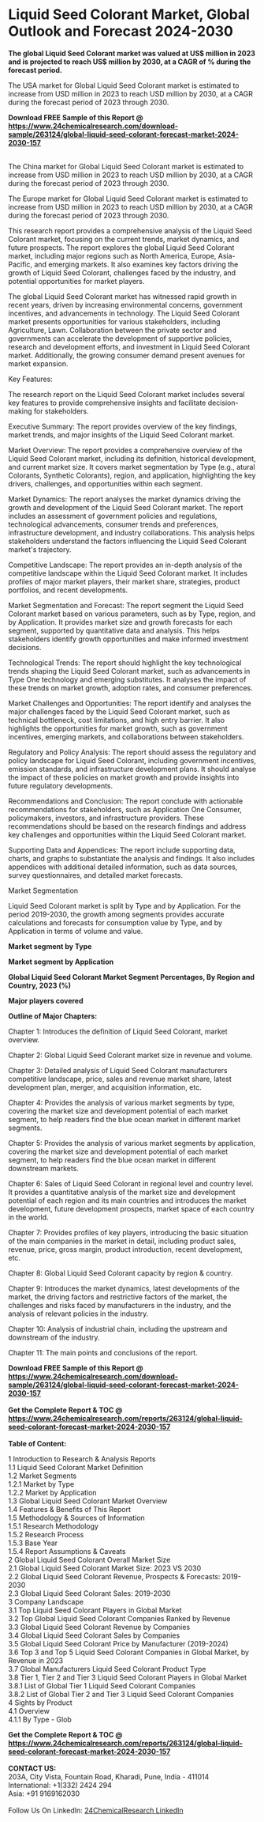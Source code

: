 <h1>Liquid Seed Colorant Market, Global Outlook and Forecast 2024-2030</h1><p><strong>The global Liquid Seed Colorant market was valued at US$ million in 2023 and is projected to reach US$ million by 2030, at a CAGR of % during the forecast period.</strong></p><p>
</p><p>The USA market for Global Liquid Seed Colorant market is estimated to increase from USD million in 2023 to reach USD million by 2030, at a CAGR during the forecast period of 2023 through 2030.</p><div><b>Download FREE Sample of this Report @ 
            <a href="https://www.24chemicalresearch.com/download-sample/263124/global-liquid-seed-colorant-forecast-market-2024-2030-157">
            https://www.24chemicalresearch.com/download-sample/263124/global-liquid-seed-colorant-forecast-market-2024-2030-157</a></b></div><br><p>
</p><p>The China market for Global Liquid Seed Colorant market is estimated to increase from USD million in 2023 to reach USD million by 2030, at a CAGR during the forecast period of 2023 through 2030.</p><p>
</p><p>The Europe market for Global Liquid Seed Colorant market is estimated to increase from USD million in 2023 to reach USD million by 2030, at a CAGR during the forecast period of 2023 through 2030.</p><p>
</p><p>This research report provides a comprehensive analysis of the Liquid Seed Colorant market, focusing on the current trends, market dynamics, and future prospects. The report explores the global Liquid Seed Colorant market, including major regions such as North America, Europe, Asia-Pacific, and emerging markets. It also examines key factors driving the growth of Liquid Seed Colorant, challenges faced by the industry, and potential opportunities for market players.</p><p>
The global Liquid Seed Colorant market has witnessed rapid growth in recent years, driven by increasing environmental concerns, government incentives, and advancements in technology. The Liquid Seed Colorant market presents opportunities for various stakeholders, including Agriculture, Lawn. Collaboration between the private sector and governments can accelerate the development of supportive policies, research and development efforts, and investment in Liquid Seed Colorant market. Additionally, the growing consumer demand present avenues for market expansion.</p><p>
Key Features:</p><p>
The research report on the Liquid Seed Colorant market includes several key features to provide comprehensive insights and facilitate decision-making for stakeholders.</p><p>
Executive Summary: The report provides overview of the key findings, market trends, and major insights of the Liquid Seed Colorant market.</p><p>
Market Overview: The report provides a comprehensive overview of the Liquid Seed Colorant market, including its definition, historical development, and current market size. It covers market segmentation by Type (e.g., atural Colorants, Synthetic Colorants), region, and application, highlighting the key drivers, challenges, and opportunities within each segment.</p><p>
Market Dynamics: The report analyses the market dynamics driving the growth and development of the Liquid Seed Colorant market. The report includes an assessment of government policies and regulations, technological advancements, consumer trends and preferences, infrastructure development, and industry collaborations. This analysis helps stakeholders understand the factors influencing the Liquid Seed Colorant market's trajectory.</p><p>
Competitive Landscape: The report provides an in-depth analysis of the competitive landscape within the Liquid Seed Colorant market. It includes profiles of major market players, their market share, strategies, product portfolios, and recent developments.</p><p>
Market Segmentation and Forecast: The report segment the Liquid Seed Colorant market based on various parameters, such as by Type, region, and by Application. It provides market size and growth forecasts for each segment, supported by quantitative data and analysis. This helps stakeholders identify growth opportunities and make informed investment decisions.</p><p>
Technological Trends: The report should highlight the key technological trends shaping the Liquid Seed Colorant market, such as advancements in Type One technology and emerging substitutes. It analyses the impact of these trends on market growth, adoption rates, and consumer preferences.</p><p>
Market Challenges and Opportunities: The report identify and analyses the major challenges faced by the Liquid Seed Colorant market, such as technical bottleneck, cost limitations, and high entry barrier. It also highlights the opportunities for market growth, such as government incentives, emerging markets, and collaborations between stakeholders.</p><p>
Regulatory and Policy Analysis: The report should assess the regulatory and policy landscape for Liquid Seed Colorant, including government incentives, emission standards, and infrastructure development plans. It should analyse the impact of these policies on market growth and provide insights into future regulatory developments.</p><p>
Recommendations and Conclusion: The report conclude with actionable recommendations for stakeholders, such as Application One Consumer, policymakers, investors, and infrastructure providers. These recommendations should be based on the research findings and address key challenges and opportunities within the Liquid Seed Colorant market.</p><p>
Supporting Data and Appendices: The report include supporting data, charts, and graphs to substantiate the analysis and findings. It also includes appendices with additional detailed information, such as data sources, survey questionnaires, and detailed market forecasts.</p><p>
Market Segmentation</p><p>
Liquid Seed Colorant market is split by Type and by Application. For the period 2019-2030, the growth among segments provides accurate calculations and forecasts for consumption value by Type, and by Application in terms of volume and value.</p><p>
<strong>Market segment by Type</strong></p><p>
</p><p>
<strong>Market segment by Application</strong></p><p>
</p><p>
<strong>Global Liquid Seed Colorant Market Segment Percentages, By Region and Country, 2023 (%)</strong></p><p>
</p><p>
<strong>Major players covered</strong></p><p>
</p><p>
</p><p><strong>Outline of Major Chapters:</strong></p><p>
Chapter 1: Introduces the definition of Liquid Seed Colorant, market overview.</p><p>
Chapter 2: Global Liquid Seed Colorant market size in revenue and volume.</p><p>
Chapter 3: Detailed analysis of Liquid Seed Colorant manufacturers competitive landscape, price, sales and revenue market share, latest development plan, merger, and acquisition information, etc.</p><p>
Chapter 4: Provides the analysis of various market segments by type, covering the market size and development potential of each market segment, to help readers find the blue ocean market in different market segments.</p><p>
Chapter 5: Provides the analysis of various market segments by application, covering the market size and development potential of each market segment, to help readers find the blue ocean market in different downstream markets.</p><p>
Chapter 6: Sales of Liquid Seed Colorant in regional level and country level. It provides a quantitative analysis of the market size and development potential of each region and its main countries and introduces the market development, future development prospects, market space of each country in the world.</p><p>
Chapter 7: Provides profiles of key players, introducing the basic situation of the main companies in the market in detail, including product sales, revenue, price, gross margin, product introduction, recent development, etc.</p><p>
Chapter 8: Global Liquid Seed Colorant capacity by region &amp; country.</p><p>
Chapter 9: Introduces the market dynamics, latest developments of the market, the driving factors and restrictive factors of the market, the challenges and risks faced by manufacturers in the industry, and the analysis of relevant policies in the industry.</p><p>
Chapter 10: Analysis of industrial chain, including the upstream and downstream of the industry.</p><p>
Chapter 11: The main points and conclusions of the report.</p><div><b>Download FREE Sample of this Report @ 
            <a href="https://www.24chemicalresearch.com/download-sample/263124/global-liquid-seed-colorant-forecast-market-2024-2030-157">
            https://www.24chemicalresearch.com/download-sample/263124/global-liquid-seed-colorant-forecast-market-2024-2030-157</a></b></div><br><div><b>Get the Complete Report & TOC @ 
            <a href="https://www.24chemicalresearch.com/reports/263124/global-liquid-seed-colorant-forecast-market-2024-2030-157">
            https://www.24chemicalresearch.com/reports/263124/global-liquid-seed-colorant-forecast-market-2024-2030-157</a></b></div><br>
            <b>Table of Content:</b><p>1 Introduction to Research & Analysis Reports<br />
    1.1 Liquid Seed Colorant Market Definition<br />
    1.2 Market Segments<br />
        1.2.1 Market by Type<br />
        1.2.2 Market by Application<br />
    1.3 Global Liquid Seed Colorant Market Overview<br />
    1.4 Features & Benefits of This Report<br />
    1.5 Methodology & Sources of Information<br />
        1.5.1 Research Methodology<br />
        1.5.2 Research Process<br />
        1.5.3 Base Year<br />
        1.5.4 Report Assumptions & Caveats<br />
2 Global Liquid Seed Colorant Overall Market Size<br />
    2.1 Global Liquid Seed Colorant Market Size: 2023 VS 2030<br />
    2.2 Global Liquid Seed Colorant Revenue, Prospects & Forecasts: 2019-2030<br />
    2.3 Global Liquid Seed Colorant Sales: 2019-2030<br />
3 Company Landscape<br />
    3.1 Top Liquid Seed Colorant Players in Global Market<br />
    3.2 Top Global Liquid Seed Colorant Companies Ranked by Revenue<br />
    3.3 Global Liquid Seed Colorant Revenue by Companies<br />
    3.4 Global Liquid Seed Colorant Sales by Companies<br />
    3.5 Global Liquid Seed Colorant Price by Manufacturer (2019-2024)<br />
    3.6 Top 3 and Top 5 Liquid Seed Colorant Companies in Global Market, by Revenue in 2023<br />
    3.7 Global Manufacturers Liquid Seed Colorant Product Type<br />
    3.8 Tier 1, Tier 2 and Tier 3 Liquid Seed Colorant Players in Global Market<br />
        3.8.1 List of Global Tier 1 Liquid Seed Colorant Companies<br />
        3.8.2 List of Global Tier 2 and Tier 3 Liquid Seed Colorant Companies<br />
4 Sights by Product<br />
    4.1 Overview<br />
        4.1.1 By Type - Glob</p><div><b>Get the Complete Report & TOC @ 
            <a href="https://www.24chemicalresearch.com/reports/263124/global-liquid-seed-colorant-forecast-market-2024-2030-157">
            https://www.24chemicalresearch.com/reports/263124/global-liquid-seed-colorant-forecast-market-2024-2030-157</a></b></div><br><b>CONTACT US:</b><br>
            203A, City Vista, Fountain Road, Kharadi, Pune, India - 411014<br>
            International: +1(332) 2424 294<br>
            Asia: +91 9169162030 <br><br>
            Follow Us On LinkedIn: <a href="https://www.linkedin.com/company/24chemicalresearch/">24ChemicalResearch LinkedIn</a>